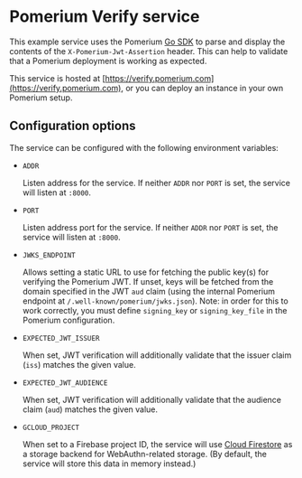 # Pomerium Verify service

This example service uses the Pomerium
[Go SDK](https://github.com/pomerium/sdk-go) to parse and display the contents
of the `X-Pomerium-Jwt-Assertion` header. This can help to validate that a
Pomerium deployment is working as expected.

This service is hosted at
[https://verify.pomerium.com](https://verify.pomerium.com), or you can deploy
an instance in your own Pomerium setup.

## Configuration options

The service can be configured with the following environment variables:

- `ADDR`

    Listen address for the service. If neither `ADDR` nor `PORT` is set, the
service will listen at `:8000`.

- `PORT`

    Listen address port for the service. If neither `ADDR` nor `PORT` is set,
the service will listen at `:8000`.

- `JWKS_ENDPOINT`

    Allows setting a static URL to use for fetching the public key(s) for
verifying the Pomerium JWT. If unset, keys will be fetched from the domain
specified in the JWT `aud` claim (using the internal Pomerium endpoint at
`/.well-known/pomerium/jwks.json`). Note: in order for this to work correctly,
you must define `signing_key` or `signing_key_file` in the Pomerium
configuration.

- `EXPECTED_JWT_ISSUER`

    When set, JWT verification will additionally validate that the issuer claim
(`iss`) matches the given value.

- `EXPECTED_JWT_AUDIENCE`

    When set, JWT verification will additionally validate that the audience
claim (`aud`) matches the given value.

- `GCLOUD_PROJECT`

    When set to a Firebase project ID, the service will use [Cloud
Firestore](https://firebase.google.com/docs/firestore) as a storage backend for
WebAuthn-related storage. (By default, the service will store this data in
memory instead.)
